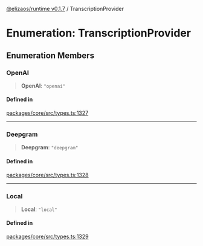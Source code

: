 [@elizaos/runtime v0.1.7](../index.md) / TranscriptionProvider

# Enumeration: TranscriptionProvider

## Enumeration Members

### OpenAI

> **OpenAI**: `"openai"`

#### Defined in

[packages/core/src/types.ts:1327](https://github.com/elizaOS/eliza/blob/main/packages/core/src/types.ts#L1327)

---

### Deepgram

> **Deepgram**: `"deepgram"`

#### Defined in

[packages/core/src/types.ts:1328](https://github.com/elizaOS/eliza/blob/main/packages/core/src/types.ts#L1328)

---

### Local

> **Local**: `"local"`

#### Defined in

[packages/core/src/types.ts:1329](https://github.com/elizaOS/eliza/blob/main/packages/core/src/types.ts#L1329)
